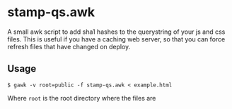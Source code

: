 
# stamp-qs.awk

  A small awk script to add sha1 hashes to the querystring of your js and css
  files. This is useful if you have a caching web server, so that you can force
  refresh files that have changed on deploy.

## Usage

    $ gawk -v root=public -f stamp-qs.awk < example.html

Where `root` is the root directory where the files are
